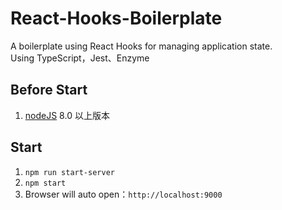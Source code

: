 # React-Hooks-Boilerplate

A boilerplate using React Hooks for managing application state.  
Using TypeScript，Jest、Enzyme

## Before Start

1. [nodeJS](https://nodejs.org/zh-cn/) 8.0 以上版本

## Start

1. `npm run start-server`
2. `npm start`
3. Browser will auto open：`http://localhost:9000`
